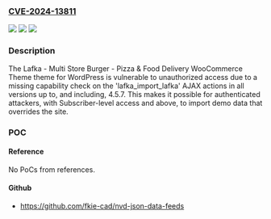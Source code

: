 ### [CVE-2024-13811](https://cve.mitre.org/cgi-bin/cvename.cgi?name=CVE-2024-13811)
![](https://img.shields.io/static/v1?label=Product&message=Lafka%20-%20Multi%20Store%20Burger%20-%20Pizza%20%26%20Food%20Delivery%20WooCommerce%20Theme&color=blue)
![](https://img.shields.io/static/v1?label=Version&message=*%3C%3D%204.5.7%20&color=brighgreen)
![](https://img.shields.io/static/v1?label=Vulnerability&message=CWE-862%20Missing%20Authorization&color=brighgreen)

### Description

The Lafka - Multi Store Burger - Pizza & Food Delivery WooCommerce Theme theme for WordPress is vulnerable to unauthorized access due to a missing capability check on the 'lafka_import_lafka' AJAX actions in all versions up to, and including, 4.5.7. This makes it possible for authenticated attackers, with Subscriber-level access and above, to import demo data that overrides the site.

### POC

#### Reference
No PoCs from references.

#### Github
- https://github.com/fkie-cad/nvd-json-data-feeds

